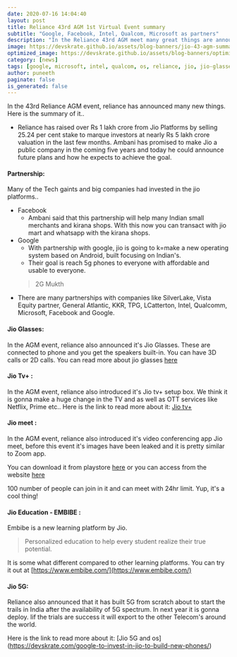 ```yaml
---
date: 2020-07-16 14:04:40
layout: post
title: Reliance 43rd AGM 1st Virtual Event summary
subtitle: "Google, Facebook, Intel, Qualcom, Microsoft as partners"
description: "In the Reliance 43rd AGM meet many great things are announced, some of them are jio glasses, jio tv+, a new OS based on android with Google... "
image: https://devskrate.github.io/assets/blog-banners/jio-43-agm-summary.jpg
optimized_image: https://devskrate.github.io/assets/blog-banners/optimized/jio-43-agm-summary.webp
category: [news]
tags: [google, microsoft, intel, qualcom, os, reliance, jio, jio-glasses, jio-tv+, jio-os]
author: puneeth
paginate: false
is_generated: false
---
```

 
In the 43rd Reliance AGM event, reliance has announced many new things. Here is the summary of it..

+ Reliance has raised over Rs 1 lakh crore from Jio Platforms by selling 25.24 per cent stake to marque investors at nearly Rs 5 lakh crore valuation in the last few months. Ambani has promised to make Jio a public company in the coming five years and today he could announce future plans and how he expects to achieve the goal.

#### Partnership:
Many of the Tech gaints and big companies had invested in the jio platforms..
+ Facebook
    - Ambani said that this partnership will help many Indian small merchants and kirana shops. With this now you can transact with jio mart and whatsapp with the kirana shops.
+ Google 
    - With partnership with google, jio is going to k=make a new operating system based on Android, built focusing on Indian's.
    - Their goal is reach 5g phones to everyone with affordable and usable to everyone.
    > 2G Mukth
+ There are many partnerships with companies like SilverLake, Vista Equity partner, General Atlantic, KKR, TPG, LCatterton, Intel, Qualcomm, Microsoft, Facebook and Google.

#### Jio Glasses:
In the AGM event, reliance also announced it's Jio Glasses. These are connected to phone and you get the speakers built-in. You can have 3D calls or 2D calls.
You can read more about jio glasses [here](https://devskrate.com/jio-glasses-ar-specs-and-price/)

#### Jio Tv+ :
In the AGM event, reliance also introduced it's Jio tv+ setup box. We think it is gonna make a huge change in the TV and as well as OTT services like Netflix, Prime etc..
Here is the link to read more about it: [Jio tv+](https://devskrate.com/jio-tv-plus-and-setup-box/)

#### Jio meet :
In the AGM event, reliance also introduced it's video conferencing app Jio meet, before this event it's images have been leaked and it is pretty similar to Zoom app.

You can download it from playstore [here](https://play.google.com/store/apps/details?id=com.jio.rilconferences&hl=en_IN) or you can access from the website [here](https://jiomeetpro.jio.com/home)

100 number of people can join in it and can meet with 24hr limit. Yup, it's a cool thing!

#### Jio Education - EMBIBE :
Embibe is a new learning platform by Jio. 
> Personalized education to help every student realize their true potential.

It is some what different compared to other learning platforms. You can try it out at [https://www.embibe.com/](https://www.embibe.com/)

#### Jio 5G:
Reliance also announced that it has built 5G from scratch about to start the trails in India after the availability of 5G spectrum. In next year it is gonna deploy. Iif the trials are success it will export to the other Telecom's around the world.

Here is the link to read more about it: [Jio 5G and os] (https://devskrate.com/google-to-invest-in-jio-to-build-new-phones/)